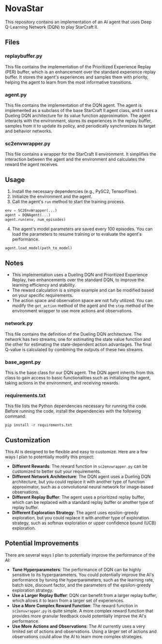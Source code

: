 # NovaStar

This repository contains an implementation of an AI agent that uses Deep Q-Learning Network (DQN) to play StarCraft II. 

## Files

### replaybuffer.py

This file contains the implementation of the Prioritized Experience Replay (PER) buffer, which is an enhancement over the standard experience replay buffer. It stores the agent's experiences and samples them with priority, helping the agent to learn from the most informative transitions.

### agent.py

This file contains the implementation of the DQN agent. The agent is implemented as a subclass of the base StarCraft II agent class, and it uses a Dueling DQN architecture for its value function approximation. The agent interacts with the environment, stores its experiences in the replay buffer, samples from it to update its policy, and periodically synchronizes its target and behavior networks.

### sc2envwrapper.py

This file contains a wrapper for the StarCraft II environment. It simplifies the interaction between the agent and the environment and calculates the reward the agent receives.

## Usage

1. Install the necessary dependencies (e.g., PySC2, TensorFlow).
2. Initialize the environment and the agent.
3. Call the agent's `run` method to start the training process.

```python
env = SC2EnvWrapper(...)
agent = DQNAgent(...)
agent.run(env, num_episodes)
```

4. The agent's model parameters are saved every 100 episodes. You can load the parameters to resume training or to evaluate the agent's performance.

```python
agent.load_model(path_to_model)
```

## Notes

- This implementation uses a Dueling DQN and Prioritized Experience Replay, two enhancements over the standard DQN, to improve the learning efficiency and stability.
- The reward calculation is a simple example and can be modified based on your specific requirements.
- The action space and observation space are not fully utilized. You can modify the `get_action` method of the agent and the `step` method of the environment wrapper to use more actions and observations.

### network.py

This file contains the definition of the Dueling DQN architecture. The network has two streams, one for estimating the state value function and the other for estimating the state-dependent action advantages. The final Q-value is calculated by combining the outputs of these two streams.

### base_agent.py

This is the base class for our DQN agent. The DQN agent inherits from this class to gain access to basic functionalities such as initializing the agent, taking actions in the environment, and receiving rewards.

### requirements.txt

This file lists the Python dependencies necessary for running the code. Before running the code, install the dependencies with the following command:

```shell
pip install -r requirements.txt
```

## Customization

This AI is designed to be flexible and easy to customize. Here are a few ways I plan to potentially modify this project:

- **Different Rewards**: The reward function in `sc2envwrapper.py` can be customized to better suit your requirements.
- **Different Network Architecture**: The DQN agent uses a Dueling DQN architecture, but you could replace it with another type of function approximator, such as a convolutional neural network for image-based observations.
- **Different Replay Buffer**: The agent uses a prioritized replay buffer, which can be replaced with a standard replay buffer or another type of replay buffer.
- **Different Exploration Strategy**: The agent uses epsilon-greedy exploration, but you could replace it with another type of exploration strategy, such as softmax exploration or upper confidence bound (UCB) exploration.

## Potential Improvements

There are several ways I plan to potentially improve the performance of the AI:

- **Tune Hyperparameters**: The performance of DQN can be highly sensitive to its hyperparameters. You could potentially improve the AI's performance by tuning the hyperparameters, such as the learning rate, batch size, discount factor, and the parameters of the epsilon-greedy exploration strategy.
- **Use a Larger Replay Buffer**: DQN can benefit from a larger replay buffer, which allows it to learn from a larger set of experiences.
- **Use a More Complex Reward Function**: The reward function in `sc2envwrapper.py` is quite simple. A more complex reward function that provides more granular feedback could potentially improve the AI's performance.
- **Use More Actions and Observations**: The AI currently uses a very limited set of actions and observations. Using a larger set of actions and observations could allow the AI to learn more complex strategies.

